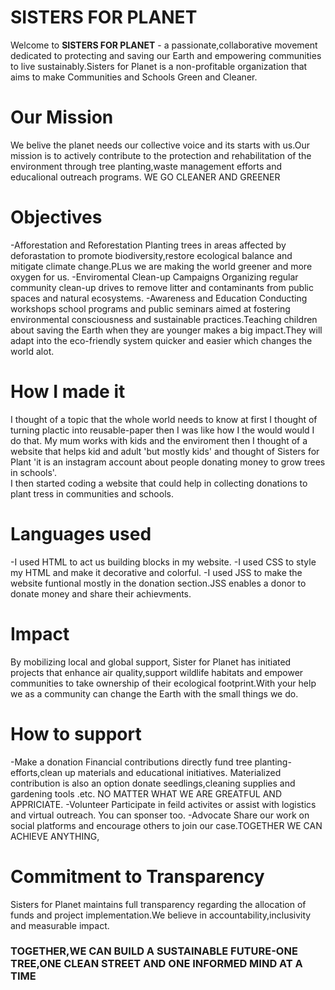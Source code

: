 # SISTERS FOR PLANET

Welcome to **SISTERS FOR PLANET** - a passionate,collaborative movement dedicated to protecting and saving our Earth and empowering communities to live sustainably.Sisters for Planet is a non-profitable organization that aims to make Communities and Schools Green and Cleaner.

# Our Mission 
We belive the planet needs our collective voice and its starts with us.Our mission is to actively contribute to the protection and rehabilitation of the environment through tree planting,waste management efforts and educalional outreach programs.
WE GO CLEANER AND GREENER

# Objectives
-Afforestation and Reforestation
      Planting trees in areas affected by deforastation to promote biodiversity,restore ecological balance and mitigate climate change.PLus we are making the world greener and more oxygen for us.
-Enviromental Clean-up Campaigns
      Organizing regular community clean-up drives to remove litter and contaminants from public spaces and natural ecosystems.
-Awareness and Education
      Conducting workshops school programs and public seminars aimed at fostering environmental consciousness and sustainable practices.Teaching children about saving the Earth when they are younger makes a big impact.They will adapt into the eco-friendly system quicker and easier which changes the world alot.

# How I made it
I thought of a topic that the whole world needs to know at first I thought of turning plactic into reusable-paper then I was like how I the would would I do that.
My mum works with kids and the enviroment then I thought of a website that helps kid and adult 'but mostly kids' and thought of Sisters for Plant 'it is an instagram account about people donating money to grow trees in schools'.  
I then started coding a website that could help in collecting donations to plant tress in communities and schools.

# Languages used
-I used HTML to act us building blocks in my website.
-I used CSS to style my HTML and make it decorative and colorful.
-I used JSS to make the website funtional mostly in the donation section.JSS enables a donor to donate money and share their achievments.

# Impact
By mobilizing local and global support, Sister for Planet has initiated projects that enhance air quality,support wildlife habitats and empower communities to take ownership of their ecological footprint.With your help we as a community can change the Earth with the small things we do.

# How to support
-Make a donation
      Financial contributions directly fund tree planting-efforts,clean up materials and educational initiatives.
      Materialized contribution is also an option donate seedlings,cleaning supplies and gardening tools .etc.
      NO MATTER WHAT WE ARE GREATFUL AND APPRICIATE.
-Volunteer
      Participate in feild activites or assist with  logistics and virtual outreach.
      You can sponser too.
-Advocate
      Share our work on social platforms and encourage others to join our case.TOGETHER WE CAN ACHIEVE ANYTHING,

# Commitment to Transparency
Sisters for Planet maintains full transparency regarding the allocation of funds and project implementation.We believe in accountability,inclusivity and measurable impact.

### TOGETHER,WE CAN BUILD A SUSTAINABLE FUTURE-ONE TREE,ONE CLEAN STREET AND ONE INFORMED MIND AT A TIME
